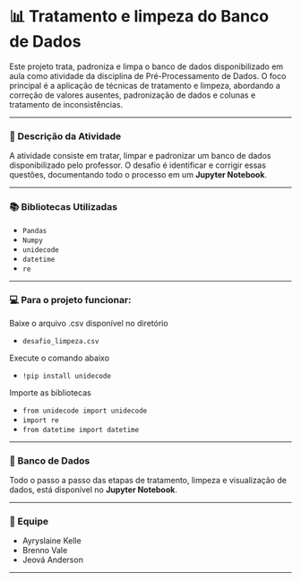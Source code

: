 # 📊 Tratamento e limpeza do Banco de Dados

Este projeto trata, padroniza e limpa o banco de dados disponibilizado em aula como atividade da disciplina de Pré-Processamento de Dados. O foco principal é a aplicação de técnicas de tratamento e limpeza, abordando a correção de valores ausentes, padronização de dados e colunas e tratamento de inconsistências.

---

### 📌 Descrição da Atividade

A atividade consiste em tratar, limpar e padronizar um banco de dados disponibilizado pelo professor. O desafio é identificar e corrigir essas questões, documentando todo o processo em um **Jupyter Notebook**.

---

### 📚 Bibliotecas Utilizadas

* `Pandas`
* `Numpy`
* `unidecode`
* `datetime`
* `re`
  
---

### 💻 Para o projeto funcionar: 

Baixe o arquivo .csv disponível no diretório 

* `desafio_limpeza.csv`

Execute o comando abaixo

* `!pip install unidecode`

Importe as bibliotecas

* `from unidecode import unidecode`
* `import re`
* `from datetime import datetime`

---

### 💾 Banco de Dados

Todo o passo a passo das etapas de tratamento, limpeza e visualização de dados, está disponível no **Jupyter Notebook**. 

---

### 👥 Equipe

* Ayryslaine Kelle
* Brenno Vale
* Jeová Anderson

---
